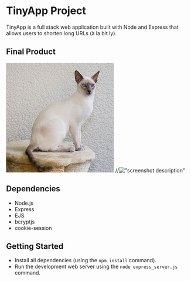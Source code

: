 # TinyApp Project

TinyApp is a full stack web application built with Node and Express that allows users to shorten long URLs (à la bit.ly).

## Final Product

![Alt Text](docs/cat.jpg) 
//!["screenshot description"](#)

## Dependencies

- Node.js
- Express
- EJS
- bcryptjs
- cookie-session

## Getting Started

- Install all dependencies (using the `npm install` command).
- Run the development web server using the `node express_server.js` command.
